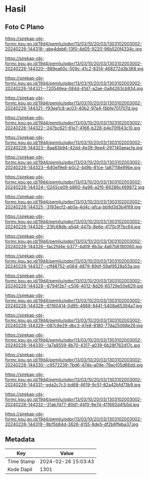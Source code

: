 # Hasil

## Foto C Plano

https://sirekap-obj-formc.kpu.go.id/19d4/pemilu/pdpr/13/03/10/20/03/1303102003002-20240226-144318--abe4deb6-13f0-4d05-9220-96b520f4334c.jpg

https://sirekap-obj-formc.kpu.go.id/19d4/pemilu/pdpr/13/03/10/20/03/1303102003002-20240226-144320--889ea60c-509c-41c2-8314-468272d3b368.jpg

https://sirekap-obj-formc.kpu.go.id/19d4/pemilu/pdpr/13/03/10/20/03/1303102003002-20240226-144321--720546ea-084d-41d7-a2ae-0a84263cb934.jpg

https://sirekap-obj-formc.kpu.go.id/19d4/pemilu/pdpr/13/03/10/20/03/1303102003002-20240226-144321--f93ee1c8-ac03-40b2-97a4-fbbfe701707d.jpg

https://sirekap-obj-formc.kpu.go.id/19d4/pemilu/pdpr/13/03/10/20/03/1303102003002-20240226-144322--247bc621-61e7-4166-b228-b4e70f843c10.jpg

https://sirekap-obj-formc.kpu.go.id/19d4/pemilu/pdpr/13/03/10/20/03/1303102003002-20240226-144323--8aa83b94-42dd-4e38-9ee4-297140aeacfa.jpg

https://sirekap-obj-formc.kpu.go.id/19d4/pemilu/pdpr/13/03/10/20/03/1303102003002-20240226-144323--640ef9e8-b0c2-4d9b-81ce-1a87118e99be.jpg

https://sirekap-obj-formc.kpu.go.id/19d4/pemilu/pdpr/13/03/10/20/03/1303102003002-20240226-144324--0245ce09-b860-4a98-a2f6-69286c469872.jpg

https://sirekap-obj-formc.kpu.go.id/19d4/pemilu/pdpr/13/03/10/20/03/1303102003002-20240226-144325--3193ecf2-ab0a-4d4c-afca-bb9d3d3b4f69.jpg

https://sirekap-obj-formc.kpu.go.id/19d4/pemilu/pdpr/13/03/10/20/03/1303102003002-20240226-144326--23fc68db-a5d4-447b-8e6e-4170c1f7bc64.jpg

https://sirekap-obj-formc.kpu.go.id/19d4/pemilu/pdpr/13/03/10/20/03/1303102003002-20240226-144326--fac2fd4e-b377-4d09-8b3a-4a67b6180060.jpg

https://sirekap-obj-formc.kpu.go.id/19d4/pemilu/pdpr/13/03/10/20/03/1303102003002-20240226-144327--cff48752-e064-4879-89df-59af9528a53a.jpg

https://sirekap-obj-formc.kpu.go.id/19d4/pemilu/pdpr/13/03/10/20/03/1303102003002-20240226-144328--6794f2b7-c506-4012-8d26-65729e50e629.jpg

https://sirekap-obj-formc.kpu.go.id/19d4/pemilu/pdpr/13/03/10/20/03/1303102003002-20240226-144328--61160414-0d95-4668-8441-5408a65394a7.jpg

https://sirekap-obj-formc.kpu.go.id/19d4/pemilu/pdpr/13/03/10/20/03/1303102003002-20240226-144329--087c8e29-dbc3-47e8-8180-77da25068e29.jpg

https://sirekap-obj-formc.kpu.go.id/19d4/pemilu/pdpr/13/03/10/20/03/1303102003002-20240226-144330--1a7a9559-8b70-4317-a039-6b28f762d17c.jpg

https://sirekap-obj-formc.kpu.go.id/19d4/pemilu/pdpr/13/03/10/20/03/1303102003002-20240226-144330--c9572239-7bd6-474e-a09e-79acf05d66dd.jpg

https://sirekap-obj-formc.kpu.go.id/19d4/pemilu/pdpr/13/03/10/20/03/1303102003002-20240226-144331--eda2c7c3-bd68-4619-9c51-82a42bfd73b9.jpg

https://sirekap-obj-formc.kpu.go.id/19d4/pemilu/pdpr/13/03/10/20/03/1303102003002-20240226-144332--31ab7d77-80d1-44f0-9e7d-411692d4fb5d.jpg

https://sirekap-obj-formc.kpu.go.id/19d4/pemilu/pdpr/13/03/10/20/03/1303102003002-20240226-144319--8bf5b84d-3626-4155-8de5-df2b6ffeba37.jpg


## Metadata

| Key        | Value               |
| ---------- | ------------------- |
| Time Stamp | 2024-02-26 15:03:43 |
| Kode Dapil | 1301                |



